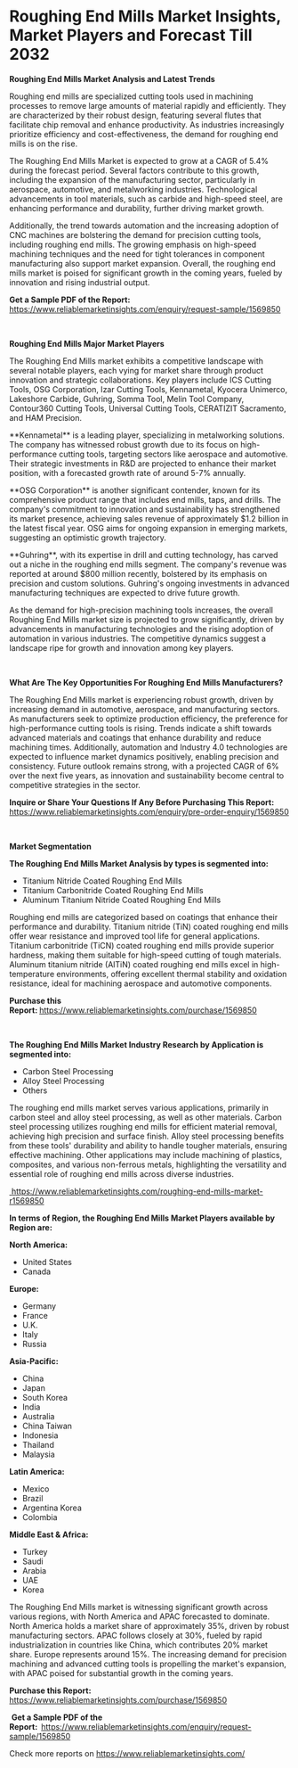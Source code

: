 <p><h1>Roughing End Mills Market Insights, Market Players and Forecast Till 2032</h1></p><p><strong>Roughing End Mills Market Analysis and Latest Trends</strong></p>
<p><p>Roughing end mills are specialized cutting tools used in machining processes to remove large amounts of material rapidly and efficiently. They are characterized by their robust design, featuring several flutes that facilitate chip removal and enhance productivity. As industries increasingly prioritize efficiency and cost-effectiveness, the demand for roughing end mills is on the rise.</p><p>The Roughing End Mills Market is expected to grow at a CAGR of 5.4% during the forecast period. Several factors contribute to this growth, including the expansion of the manufacturing sector, particularly in aerospace, automotive, and metalworking industries. Technological advancements in tool materials, such as carbide and high-speed steel, are enhancing performance and durability, further driving market growth.</p><p>Additionally, the trend towards automation and the increasing adoption of CNC machines are bolstering the demand for precision cutting tools, including roughing end mills. The growing emphasis on high-speed machining techniques and the need for tight tolerances in component manufacturing also support market expansion. Overall, the roughing end mills market is poised for significant growth in the coming years, fueled by innovation and rising industrial output.</p></p>
<p><strong>Get a Sample PDF of the Report:&nbsp;</strong> <a href="https://www.reliablemarketinsights.com/enquiry/request-sample/1569850?utm_campaign=3507&utm_medium=2&utm_source=Github&utm_content=ia&utm_term=25032025&utm_id=roughing-end-mills">https://www.reliablemarketinsights.com/enquiry/request-sample/1569850</a></p>
<p>&nbsp;</p>
<p><strong>Roughing End Mills Major Market Players</strong></p>
<p><p>The Roughing End Mills market exhibits a competitive landscape with several notable players, each vying for market share through product innovation and strategic collaborations. Key players include ICS Cutting Tools, OSG Corporation, Izar Cutting Tools, Kennametal, Kyocera Unimerco, Lakeshore Carbide, Guhring, Somma Tool, Melin Tool Company, Contour360 Cutting Tools, Universal Cutting Tools, CERATIZIT Sacramento, and HAM Precision.</p><p>**Kennametal** is a leading player, specializing in metalworking solutions. The company has witnessed robust growth due to its focus on high-performance cutting tools, targeting sectors like aerospace and automotive. Their strategic investments in R&D are projected to enhance their market position, with a forecasted growth rate of around 5-7% annually.</p><p>**OSG Corporation** is another significant contender, known for its comprehensive product range that includes end mills, taps, and drills. The company's commitment to innovation and sustainability has strengthened its market presence, achieving sales revenue of approximately $1.2 billion in the latest fiscal year. OSG aims for ongoing expansion in emerging markets, suggesting an optimistic growth trajectory.</p><p>**Guhring**, with its expertise in drill and cutting technology, has carved out a niche in the roughing end mills segment. The company's revenue was reported at around $800 million recently, bolstered by its emphasis on precision and custom solutions. Guhring's ongoing investments in advanced manufacturing techniques are expected to drive future growth.</p><p>As the demand for high-precision machining tools increases, the overall Roughing End Mills market size is projected to grow significantly, driven by advancements in manufacturing technologies and the rising adoption of automation in various industries. The competitive dynamics suggest a landscape ripe for growth and innovation among key players.</p></p>
<p>&nbsp;</p>
<p><strong>What Are The Key Opportunities For Roughing End Mills Manufacturers?</strong></p>
<p><p>The Roughing End Mills market is experiencing robust growth, driven by increasing demand in automotive, aerospace, and manufacturing sectors. As manufacturers seek to optimize production efficiency, the preference for high-performance cutting tools is rising. Trends indicate a shift towards advanced materials and coatings that enhance durability and reduce machining times. Additionally, automation and Industry 4.0 technologies are expected to influence market dynamics positively, enabling precision and consistency. Future outlook remains strong, with a projected CAGR of 6% over the next five years, as innovation and sustainability become central to competitive strategies in the sector.</p></p>
<p><strong>Inquire or Share Your Questions If Any Before Purchasing This Report:</strong> <a href="https://www.reliablemarketinsights.com/enquiry/pre-order-enquiry/1569850?utm_campaign=3507&utm_medium=2&utm_source=Github&utm_content=ia&utm_term=25032025&utm_id=roughing-end-mills">https://www.reliablemarketinsights.com/enquiry/pre-order-enquiry/1569850</a></p>
<p>&nbsp;</p>
<p><strong>Market Segmentation</strong></p>
<p><strong>The Roughing End Mills Market Analysis by types is segmented into:</strong></p>
<p><ul><li>Titanium Nitride Coated Roughing End Mills</li><li>Titanium Carbonitride Coated Roughing End Mills</li><li>Aluminum Titanium Nitride Coated Roughing End Mills</li></ul></p>
<p><p>Roughing end mills are categorized based on coatings that enhance their performance and durability. Titanium nitride (TiN) coated roughing end mills offer wear resistance and improved tool life for general applications. Titanium carbonitride (TiCN) coated roughing end mills provide superior hardness, making them suitable for high-speed cutting of tough materials. Aluminum titanium nitride (AlTiN) coated roughing end mills excel in high-temperature environments, offering excellent thermal stability and oxidation resistance, ideal for machining aerospace and automotive components.</p></p>
<p><strong>Purchase this Report:&nbsp;</strong><a href="https://www.reliablemarketinsights.com/purchase/1569850?utm_campaign=3507&utm_medium=2&utm_source=Github&utm_content=ia&utm_term=25032025&utm_id=roughing-end-mills">https://www.reliablemarketinsights.com/purchase/1569850</a></p>
<p>&nbsp;</p>
<p><strong>The Roughing End Mills Market Industry Research by Application is segmented into:</strong></p>
<p><ul><li>Carbon Steel Processing</li><li>Alloy Steel Processing</li><li>Others</li></ul></p>
<p><p>The roughing end mills market serves various applications, primarily in carbon steel and alloy steel processing, as well as other materials. Carbon steel processing utilizes roughing end mills for efficient material removal, achieving high precision and surface finish. Alloy steel processing benefits from these tools' durability and ability to handle tougher materials, ensuring effective machining. Other applications may include machining of plastics, composites, and various non-ferrous metals, highlighting the versatility and essential role of roughing end mills across diverse industries.</p></p>
<p><a href="https://www.reliablemarketinsights.com/roughing-end-mills-market-r1569850?utm_campaign=3507&utm_medium=2&utm_source=Github&utm_content=ia&utm_term=25032025&utm_id=roughing-end-mills">&nbsp;https://www.reliablemarketinsights.com/roughing-end-mills-market-r1569850</a></p>
<p><strong>In terms of Region, the Roughing End Mills Market Players available by Region are:</strong></p>
<p>
    <p> <strong> North America: </strong>
        <ul>
            <li>United States</li>
            <li>Canada</li>
        </ul>
        </p> 
    <p> <strong> Europe: </strong>
        <ul>
            <li>Germany</li>
            <li>France</li>
            <li>U.K.</li>
            <li>Italy</li>
            <li>Russia</li>
        </ul>
        </p> 
    <p> <strong> Asia-Pacific: </strong>
        <ul>
            <li>China</li>
            <li>Japan</li>
            <li>South Korea</li>
            <li>India</li>
            <li>Australia</li>
            <li>China Taiwan</li>
            <li>Indonesia</li>
            <li>Thailand</li>
            <li>Malaysia</li>
        </ul>
        </p> 
    <p> <strong> Latin America: </strong>
        <ul>
            <li>Mexico</li>
            <li>Brazil</li>
            <li>Argentina Korea</li>
            <li>Colombia</li>
        </ul>
        </p> 
    <p> <strong> Middle East & Africa: </strong>
        <ul>
            <li>Turkey</li>
            <li>Saudi</li>
            <li>Arabia</li>
            <li>UAE</li>
            <li>Korea</li>
        </ul>
    </p>
    </p>
<p><p>The Roughing End Mills market is witnessing significant growth across various regions, with North America and APAC forecasted to dominate. North America holds a market share of approximately 35%, driven by robust manufacturing sectors. APAC follows closely at 30%, fueled by rapid industrialization in countries like China, which contributes 20% market share. Europe represents around 15%. The increasing demand for precision machining and advanced cutting tools is propelling the market's expansion, with APAC poised for substantial growth in the coming years.</p></p>
<p><strong>Purchase this Report: </strong><a href="https://www.reliablemarketinsights.com/purchase/1569850?utm_campaign=3507&utm_medium=2&utm_source=Github&utm_content=ia&utm_term=25032025&utm_id=roughing-end-mills">https://www.reliablemarketinsights.com/purchase/1569850</a></p>
<p>&nbsp;<strong>Get a Sample PDF of the Report:&nbsp;&nbsp;</strong><a href="https://www.reliablemarketinsights.com/enquiry/request-sample/1569850?utm_campaign=3507&utm_medium=2&utm_source=Github&utm_content=ia&utm_term=25032025&utm_id=roughing-end-mills">https://www.reliablemarketinsights.com/enquiry/request-sample/1569850</a></p>
<p><strong></strong></p>
<p>Check more reports on <a href="https://www.reliablemarketinsights.com/?utm_campaign=3507&utm_medium=2&utm_source=Github&utm_content=ia&utm_term=25032025&utm_id=roughing-end-mills">https://www.reliablemarketinsights.com/</a></p>